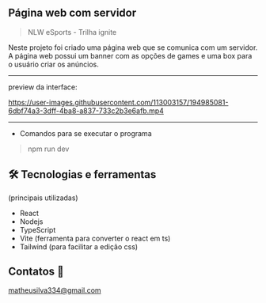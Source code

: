 ## Página web com servidor

> NLW eSports - Trilha ignite

Neste projeto foi criado uma página web que se comunica com um servidor. A página web possui um banner com as opções de games e uma box para o usuário criar os anúncios.

---
preview da interface:

https://user-images.githubusercontent.com/113003157/194985081-6dbf74a3-3dff-4ba8-a837-733c2b3e6afb.mp4


---

- Comandos para se executar o programa

> npm run dev

## 🛠️ Tecnologias e ferramentas
(principais utilizadas)

- React
- Nodejs
- TypeScript
- Vite (ferramenta para converter o react em ts)
- Tailwind (para facilitar a edição css)

## Contatos 📧 
matheusilva334@gmail.com

